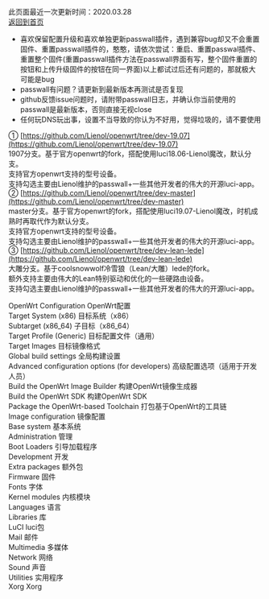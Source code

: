 此页面最近一次更新时间：2020.03.28        
[返回到首页](https://passwallopenwrt.github.io/website/)        

* 喜欢保留配置升级和喜欢单独更新passwall插件，遇到兼容bug却又不会重置固件、重置passwall插件的，憨憨，请依次尝试：重启、重置passwal插件、重置整个固件(重置passwall插件方法在passwall界面有写，整个固件重置的按钮和上传升级固件的按钮在同一界面)以上都试过后还有问题的，那就极大可能是bug              
* passwall有问题？请更新到最新版本再测试是否复现                 
* github反馈issue问题时，请附带passwall日志，并确认你当前使用的passwall是最新版本，否则直接无视close               
* 任何玩DNS玩出事，设置不当导致的你认为不好用，觉得垃圾的，请不要使用                            

① [https://github.com/Lienol/openwrt/tree/dev-19.07](https://github.com/Lienol/openwrt/tree/dev-19.07)                     
1907分支。基于官方openwrt的fork，搭配使用luci18.06-Lienol魔改，默认分支。        
支持官方openwrt支持的型号设备。            
支持勾选主要由Lienol维护的passwall+一些其他开发者的伟大的开源luci-app。                
② [https://github.com/Lienol/openwrt/tree/dev-master](https://github.com/Lienol/openwrt/tree/dev-master)               
master分支。基于官方openwrt的fork，搭配使用luci19.07-Lienol魔改，时机成熟时再取代作为默认分支。               
支持官方openwrt支持的型号设备。                  
支持勾选主要由Lienol维护的passwall+一些其他开发者的伟大的开源luci-app。                  
③ [https://github.com/Lienol/openwrt/tree/dev-lean-lede](https://github.com/Lienol/openwrt/tree/dev-lean-lede)             
大雕分支。基于coolsnowwolf冷雪狼（Lean/大雕）lede的fork。                      
额外支持主要由伟大的Lean特别驱动和优化的一些硬路由设备。                  
支持勾选主要由Lienol维护的passwall+一些其他开发者的伟大的开源luci-app。     
       
OpenWrt Configuration OpenWrt配置         
Target System (x86) 目标系统（x86）             
Subtarget (x86_64) 子目标（x86_64）          
Target Profile (Generic) 目标配置文件（通用）            
Target Images 目标镜像格式            
Global build settings 全局构建设置           
Advanced configuration options (for developers) 高级配置选项（适用于开发人员）              
Build the OpenWrt Image Builder 构建OpenWrt镜像生成器                
Build the OpenWrt SDK 构建OpenWrt SDK             
Package the OpenWrt-based Toolchain 打包基于OpenWrt的工具链                
Image configuration 镜像配置                 
Base system 基本系统               
Administration 管理                 
Boot Loaders 引导加载程序             
Development 开发               
Extra packages 额外包               
Firmware 固件               
Fonts 字体                 
Kernel modules 内核模块                 
Languages 语言                 
Libraries 库              
LuCI luci包             
Mail 邮件                   
Multimedia 多媒体                
Network 网络              
Sound 声音                
Utilities 实用程序             
Xorg Xorg                  
